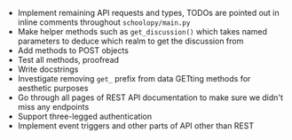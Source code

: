 * Implement remaining API requests and types, TODOs are pointed out in inline comments throughout `schoolopy/main.py`
* Make helper methods such as `get_discussion()` which takes named parameters to deduce which realm to get the discussion from
* Add methods to POST objects
* Test all methods, proofread
* Write docstrings
* Investigate removing `get_` prefix from data GETting methods for aesthetic purposes
* Go through all pages of REST API documentation to make sure we didn't miss any endpoints
* Support three-legged authentication
* Implement event triggers and other parts of API other than REST
